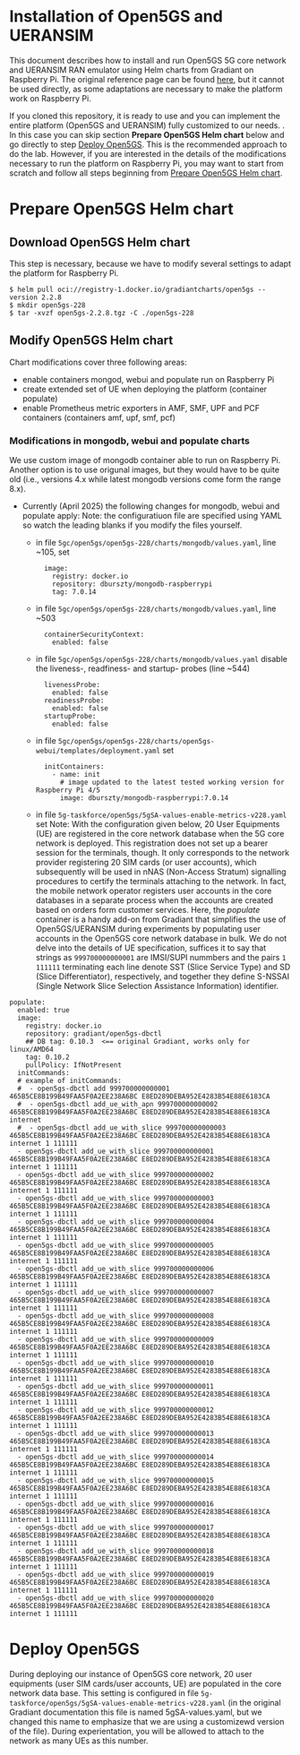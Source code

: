 # Installation of Open5GS and UERANSIM

This document describes how to install and run Open5GS 5G core network and UERANSIM RAN emulator using Helm charts from Gradiant on Raspberry Pi. The original reference page can be found [here](https://gradiant.github.io/5g-charts/open5gs-ueransim-gnb.html), but it cannot be used directly, as some adaptations are necessary to make the platform work on Raspberry Pi.

If you cloned this repository, it is ready to use and you can implement the entire platform (Open5GS and UERANSIM) fully customized to our needs. . In this case you can skip section **Prepare Open5GS Helm chart** below and go directly to step [Deploy Open5GS](deploy-open5gs). This is the recommended approach to do the lab. However, if you are interested in the details of the modifications necessary to run the platform on Raspberry Pi, you may want to start from scratch and follow all steps beginning from [Prepare Open5GS Helm chart](prepare-open5gs-helm-chart).

# Prepare Open5GS Helm chart

## Download Open5GS Helm chart

This step is necessary, because we have to modify several settings to adapt the platform for Raspberry Pi.

```
$ helm pull oci://registry-1.docker.io/gradiantcharts/open5gs --version 2.2.8
$ mkdir open5gs-228
$ tar -xvzf open5gs-2.2.8.tgz -C ./open5gs-228
```

## Modify Open5GS Helm chart

Chart modifications cover three following areas:

- enable containers mongod, webui and populate run on Raspberry Pi
- create extended set of UE when deploying the platform (container populate)
- enable Prometheus metric exporters in AMF, SMF, UPF and PCF containers (containers amf, upf, smf, pcf)

### Modifications in mongodb, webui and populate charts

We use custom image of mongodb container able to run on Raspberry Pi. Another option is to use origunal images, but they would have to be quite old (i.e., versions 4.x while latest mongodb versions come form the range 8.x). 

- Currently (April 2025) the following changes for mongodb, webui and populate apply:
  Note: the configuratiuon file are specified using YAML so watch the leading blanks if you modify the files yourself.
  
  - in file `5gc/open5gs/open5gs-228/charts/mongodb/values.yaml`, line ~105, set
    
    ```
      image:
        registry: docker.io
        repository: dburszty/mongodb-raspberrypi
        tag: 7.0.14
    ```
    
  -  in file `5gc/open5gs/open5gs-228/charts/mongodb/values.yaml`, line ~503
    
     ```
       containerSecurityContext:
         enabled: false
     ```
     
  - in file `5gc/open5gs/open5gs-228/charts/mongodb/values.yaml` disable the liveness-, readfiness- and startup- probes (line ~544)
  
    ```
      livenessProbe:
        enabled: false
      readinessProbe:
        enabled: false  
      startupProbe:
        enabled: false
    ```
    
  - in file `5gc/open5gs/open5gs-228/charts/open5gs-webui/templates/deployment.yaml` set
  
    ```
      initContainers:
        - name: init
          # image updated to the latest tested working version for Raspberry Pi 4/5
          image: dburszty/mongodb-raspberrypi:7.0.14
    ```
    
  - in file `5g-taskforce/open5gs/5gSA-values-enable-metrics-v228.yaml` set
    Note: With the configuration given below, 20 User Equipments (UE) are registered in the core network database when the 5G core network is deployed. This registration does not set up a bearer session for the terminals, though. It only corresponds to the network provider registering 20 SIM cards (or user accounts), which subsequently will be used in nNAS (Non-Access Stratum) signalling procedures to certify the terminals attaching to the network. In fact, the mobile network operator registers user accounts in the core databases in a separate process when the accounts are created based on orders form customer services. Here, the _populate_ container is a handy add-on from Gradiant that simplifies the use of Open5GS/UERANSIM during experiments by populating user accounts in the Open5GS core network database in bulk. We do not delve into the details of UE specification, suffices it to say that strings as `999700000000001` are IMSI/SUPI nummbers and the pairs `1 111111` terminating each line denote SST (Slice Service Type) and SD (Slice Differentiator), respectively, and together they define S-NSSAI (Single Network Slice Selection Assistance Information) identifier.
    
```
populate:
  enabled: true
  image:
    registry: docker.io
    repository: gradiant/open5gs-dbctl
    ## DB tag: 0.10.3  <== original Gradiant, works only for linux/AMD64
    tag: 0.10.2
    pullPolicy: IfNotPresent
  initCommands:
  # example of initCommands:
  #  - open5gs-dbctl add 999700000000001 465B5CE8B199B49FAA5F0A2EE238A6BC E8ED289DEBA952E4283B54E88E6183CA
  #  - open5gs-dbctl add_ue_with_apn 999700000000002 465B5CE8B199B49FAA5F0A2EE238A6BC E8ED289DEBA952E4283B54E88E6183CA internet
  #  - open5gs-dbctl add_ue_with_slice 999700000000003 465B5CE8B199B49FAA5F0A2EE238A6BC E8ED289DEBA952E4283B54E88E6183CA internet 1 111111
  - open5gs-dbctl add_ue_with_slice 999700000000001 465B5CE8B199B49FAA5F0A2EE238A6BC E8ED289DEBA952E4283B54E88E6183CA internet 1 111111
  - open5gs-dbctl add_ue_with_slice 999700000000002 465B5CE8B199B49FAA5F0A2EE238A6BC E8ED289DEBA952E4283B54E88E6183CA internet 1 111111
  - open5gs-dbctl add_ue_with_slice 999700000000003 465B5CE8B199B49FAA5F0A2EE238A6BC E8ED289DEBA952E4283B54E88E6183CA internet 1 111111
  - open5gs-dbctl add_ue_with_slice 999700000000004 465B5CE8B199B49FAA5F0A2EE238A6BC E8ED289DEBA952E4283B54E88E6183CA internet 1 111111
  - open5gs-dbctl add_ue_with_slice 999700000000005 465B5CE8B199B49FAA5F0A2EE238A6BC E8ED289DEBA952E4283B54E88E6183CA internet 1 111111
  - open5gs-dbctl add_ue_with_slice 999700000000006 465B5CE8B199B49FAA5F0A2EE238A6BC E8ED289DEBA952E4283B54E88E6183CA internet 1 111111
  - open5gs-dbctl add_ue_with_slice 999700000000007 465B5CE8B199B49FAA5F0A2EE238A6BC E8ED289DEBA952E4283B54E88E6183CA internet 1 111111
  - open5gs-dbctl add_ue_with_slice 999700000000008 465B5CE8B199B49FAA5F0A2EE238A6BC E8ED289DEBA952E4283B54E88E6183CA internet 1 111111
  - open5gs-dbctl add_ue_with_slice 999700000000009 465B5CE8B199B49FAA5F0A2EE238A6BC E8ED289DEBA952E4283B54E88E6183CA internet 1 111111
  - open5gs-dbctl add_ue_with_slice 999700000000010 465B5CE8B199B49FAA5F0A2EE238A6BC E8ED289DEBA952E4283B54E88E6183CA internet 1 111111
  - open5gs-dbctl add_ue_with_slice 999700000000011 465B5CE8B199B49FAA5F0A2EE238A6BC E8ED289DEBA952E4283B54E88E6183CA internet 1 111111
  - open5gs-dbctl add_ue_with_slice 999700000000012 465B5CE8B199B49FAA5F0A2EE238A6BC E8ED289DEBA952E4283B54E88E6183CA internet 1 111111
  - open5gs-dbctl add_ue_with_slice 999700000000013 465B5CE8B199B49FAA5F0A2EE238A6BC E8ED289DEBA952E4283B54E88E6183CA internet 1 111111
  - open5gs-dbctl add_ue_with_slice 999700000000014 465B5CE8B199B49FAA5F0A2EE238A6BC E8ED289DEBA952E4283B54E88E6183CA internet 1 111111
  - open5gs-dbctl add_ue_with_slice 999700000000015 465B5CE8B199B49FAA5F0A2EE238A6BC E8ED289DEBA952E4283B54E88E6183CA internet 1 111111
  - open5gs-dbctl add_ue_with_slice 999700000000016 465B5CE8B199B49FAA5F0A2EE238A6BC E8ED289DEBA952E4283B54E88E6183CA internet 1 111111
  - open5gs-dbctl add_ue_with_slice 999700000000017 465B5CE8B199B49FAA5F0A2EE238A6BC E8ED289DEBA952E4283B54E88E6183CA internet 1 111111
  - open5gs-dbctl add_ue_with_slice 999700000000018 465B5CE8B199B49FAA5F0A2EE238A6BC E8ED289DEBA952E4283B54E88E6183CA internet 1 111111
  - open5gs-dbctl add_ue_with_slice 999700000000019 465B5CE8B199B49FAA5F0A2EE238A6BC E8ED289DEBA952E4283B54E88E6183CA internet 1 111111
  - open5gs-dbctl add_ue_with_slice 999700000000020 465B5CE8B199B49FAA5F0A2EE238A6BC E8ED289DEBA952E4283B54E88E6183CA internet 1 111111
```

# Deploy Open5GS

During deploying our instance of Open5GS core network, 20 user equipments (user SIM cards/user accounts, UE) are populated in the core network data base. This setting is configured in file `5g-taskforce/open5gs/5gSA-values-enable-metrics-v228.yaml` (in the original Gradiant documentation this file is named 5gSA-values.yaml, but we changed this name to emphasize that we are using a customizewd version of the file). During experientation, you will be allowed to attach to the network as many UEs as this number.
